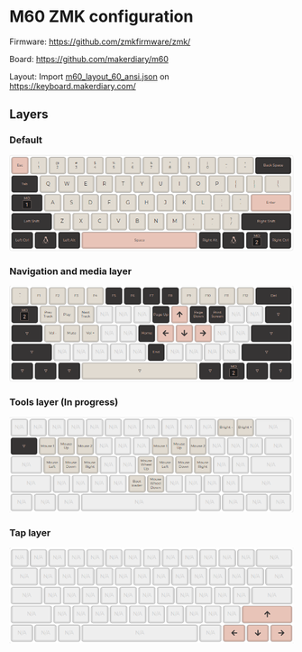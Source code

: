 # M60 ZMK configuration

Firmware: https://github.com/zmkfirmware/zmk/

Board: https://github.com/makerdiary/m60

Layout: Import [m60_layout_60_ansi.json](m60_layout_60_ansi.json) on https://keyboard.makerdiary.com/

## Layers

### Default

![default](img/layer_default.png)

### Navigation and media layer

![navigation](img/layer_navigation.png)

### Tools layer (In progress)

![tools](img/layer_tools.png)

### Tap layer

![tap](img/layer_tap.png)
